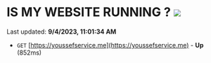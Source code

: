 # IS MY WEBSITE RUNNING ? [![](https://img.shields.io/static/v1?label=Sponsor&message=%E2%9D%A4&logo=GitHub&color=%23fe8e86)](https://github.com/sponsors/<username>)

Last updated: **9/4/2023, 11:01:34 AM**

- `GET` [https://youssefservice.me](https://youssefservice.me) - **Up** (852ms)
